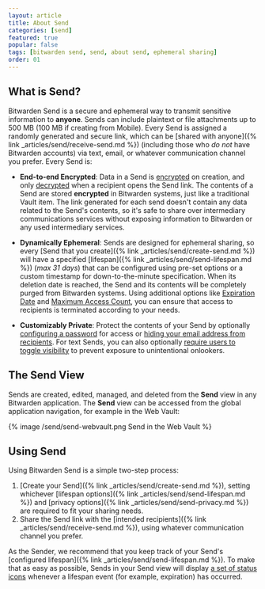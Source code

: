 ```yaml
---
layout: article
title: About Send
categories: [send]
featured: true
popular: false
tags: [bitwarden send, send, about send, ephemeral sharing]
order: 01
---
```


## What is Send?

Bitwarden Send is a secure and ephemeral way to transmit sensitive information to **anyone**. Sends can include plaintext or file attachments up to 500 MB (100 MB if creating from Mobile). Every Send is assigned a randomly generated and secure link, which can be [shared with anyone]({% link _articles/send/receive-send.md %}) (including those who *do not* have Bitwarden accounts) via text, email, or whatever communication channel you prefer. Every Send is:

- **End-to-end Encrypted**: Data in a Send is [encrypted]({{site.baseurl}}/article/send-encryption/#send-encryption) on creation, and only [decrypted]({{site.baseurl}}/article/send-encryption/#send-decryption) when a recipient opens the Send link. The contents of a Send are stored **encrypted** in Bitwarden systems, just like a traditional Vault item. The link generated for each send doesn't contain any data related to the Send's contents, so it's safe to share over intermediary communications services without exposing information to Bitwarden or any used intermediary services.

- **Dynamically Ephemeral**: Sends are designed for ephemeral sharing, so every [Send that you create]({% link _articles/send/create-send.md %}) will have a specified [lifespan]({% link _articles/send/send-lifespan.md %}) (*max 31 days*) that can be configured using pre-set options or a custom timestamp for down-to-the-minute specification. When its deletion date is reached, the Send and its contents will be completely purged from Bitwarden systems. Using additional options like [Expiration Date]({{site.baseurl}}/article/send-lifespan/#expiration-date) and [Maximum Access Count]({{site.baseurl}}/article/send-lifespan/#maximum-access-count), you can ensure that access to recipients is terminated according to your needs.

- **Customizably Private**: Protect the contents of your Send by optionally [configuring a password]({{site.baseurl}}/article/send-privacy/#send-passwords) for access or [hiding your email address from recipients]({{site.baseurl}}/article/send-privacy/#hide-email). For text Sends, you can also optionally [require users to toggle visibility]({{site.baseurl}}/article/send-privacy/#hide-text) to prevent exposure to unintentional onlookers.

## The Send View

Sends are created, edited, managed, and deleted from the **Send** view in any Bitwarden application. The **Send** view can be accessed from the global application navigation, for example in the Web Vault:

{% image /send/send-webvault.png Send in the Web Vault %}

## Using Send

Using Bitwarden Send is a simple two-step process:

1. [Create your Send]({% link _articles/send/create-send.md %}), setting whichever [lifespan options]({% link _articles/send/send-lifespan.md %}) and [privacy options]({% link _articles/send/send-privacy.md %}) are required to fit your sharing needs.
2. Share the Send link with the [intended recipients]({% link _articles/send/receive-send.md %}), using whatever communication channel you prefer.

As the Sender, we recommend that you keep track of your Send's [configured lifespan]({% link _articles/send/send-lifespan.md %}). To make that as easy as possible, Sends in your Send view will display [a set of status icons]({{site.baseurl}}/article/send-faqs/#q-what-do-the-icons-next-to-my-sends-indicate) whenever a lifespan event (for example, expiration) has occurred.
